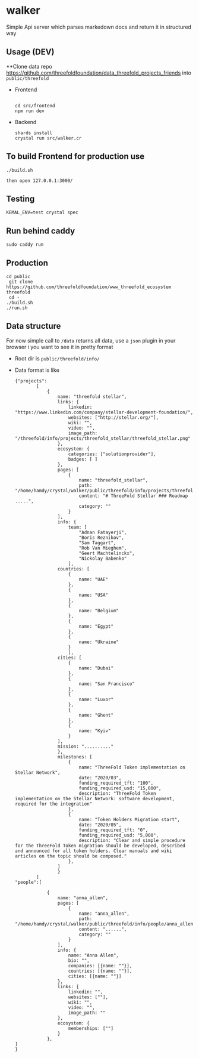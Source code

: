 



# walker

Simple Api server which parses markedown docs and return it in structured way


## Usage (DEV)

**Clone data repo  https://github.com/threefoldfoundation/data_threefold_projects_friends into `public/threefold`

- Frontend
	```

	cd src/frontend
	npm run dev
	```

- Backend

	```
	shards install
	crystal run src/walker.cr
	```

## To build Frontend for production use
```
./build.sh
```

`then open 127.0.0.1:3000/`

## Testing
```
KEMAL_ENV=test crystal spec
```

## Run behind caddy
```
sudo caddy run
```

## Production
```
cd public
 git clone https://github.com/threefoldfoundation/www_threefold_ecosystem threefold
 cd -
./build.sh
./run.sh
```

## Data structure

For now simple call to `/data` returns all data, use a `json` plugin in your browser i you want to see it in pretty format

- Root dir is `public/threefold/info/` 

- Data format is like
	```
	{"projects":
			[
				{
					name: "threefold stellar",
					links: {
						linkedin: "https://www.linkedin.com/company/stellar-development-foundation/",
						websites: ["http://stellar.org/"],
						wiki: "",
						video: "",
						image_path: "/threefold/info/projects/threefold_stellar/threefold_stellar.png"
					},
					ecosystem: {
						categories: ["solutionprovider"],
						badges: [ ]
					},
					pages: [
						{
							name: "threefold_stellar",
							path: "/home/hamdy/crystal/walker/public/threefold/info/projects/threefold_stellar/threefold_stellar.md",
							content: "# ThreeFold Stellar ### Roadmap .....",
							category: ""
						}
					],
					info: {
						team: [
							"Adnan Fatayerji",
							"Boris Reznikov",
							"Sam Taggart",
							"Rob Van Mieghem",
							"Geert Machtelinckx",
							"Nickolay Babenko"
						],
					countries: [
						{
							name: "UAE"
						},
						{
							name: "USA"
						},
						{
							name: "Belgium"
						},
						{
							name: "Egypt"
						},
						{
							name: "Ukraine"
						}
						],
					cities: [
						{
							name: "Dubai"
						},
						{
							name: "San Francisco"
						},
						{
							name: "Luxor"
						},
						{
							name: "Ghent"
						},
						{
							name: "Kyiv"
						}
					],
					mission: ".........."
					},
					milestones: [
						{
							name: "ThreeFold Token implementation on Stellar Network",
							date: "2020/03",
							funding_required_tft: "100",
							funding_required_usd: "15,000",
							description: "ThreeFold Token implementation on the Stellar Network: software development, required for the integration"
						},
						{
							name: "Token Holders Migration start",
							date: "2020/05",
							funding_required_tft: "0",
							funding_required_usd: "5,000",
							description: "Clear and simple procedure for the ThreeFold Token migration should be developed, described and announced for all token holders. Clear manuals and wiki articles on the topic should be composed."
						},					
					]
					}
			]
	"people":[

				{
					name: "anna_allen",
					pages: [
						{
							name: "anna_allen",
							path: "/home/hamdy/crystal/walker/public/threefold/info/people/anna_allen/anna_allen.md",
							content: "......",
							category: ""
						}
					],
					info: {
						name: "Anna Allen",
						bio: "",
						companies: [{name: ""}],
						countries: [{name: ""}],
						cities: [{name: ""}]
					},
					links: {
						linkedin: "",
						websites: [""],
						wiki: "",
						video: "",
						image_path: ""
					},
					ecosystem: {
						memberships: [""]
					}
				},
	]
	}
	```

